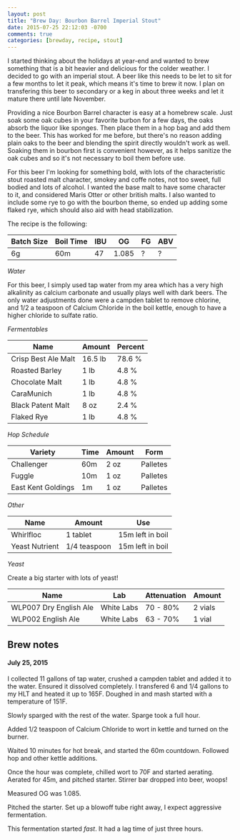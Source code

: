 ```yaml
---
layout: post
title: "Brew Day: Bourbon Barrel Imperial Stout"
date: 2015-07-25 22:12:03 -0700
comments: true
categories: [brewday, recipe, stout]
---
```


I started thinking about the holidays at year-end and wanted to brew something
that is a bit heavier and delicious for the colder weather. I decided to go
with an imperial stout. A beer like this needs to be let to sit for a few
months to let it peak, which means it's time to brew it now. I plan on transfering
this beer to secondary or a keg in about three weeks and let it mature there until
late November.

<!--more-->

Providing a nice Bourbon Barrel character is easy at a homebrew scale. Just soak some
oak cubes in your favorite burbon for a few days, the oaks absorb the liquor like sponges.
Then place them in a hop bag and add them to the beer. This has worked for me
before, but there's no reason adding plain oaks to the beer and blending the
spirit directly wouldn't work as well. Soaking them in bourbon first is
convenient however, as it helps sanitize the oak cubes and so it's not
necessary to boil them before use.

For this beer I'm looking for something bold, with lots of the characteristic
stout roasted malt character, smokey and coffe notes, not too sweet, full
bodied and lots of alcohol. I wanted the base malt to have some character to
it, and considered Maris Otter or other british malts. I also wanted to include
some rye to go with the bourbon theme, so ended up adding some flaked rye, which
should also aid with head stabilization.

The recipe is the following:

| Batch Size | Boil Time | IBU   | OG    | FG    | ABV |
| ---------- | --------- | ----- | ----- | ----- | --- |
| 6g         | 60m       | 47    | 1.085 | ?     | ?   |

*Water*

For this beer, I simply used tap water from my area which has a very high
alkalinity as calcium carbonate and usually plays well with dark beers. The
only water adjustments done were a campden tablet to remove chlorine, and
1/2 a teaspoon of Calcium Chloride in the boil kettle, enough to have a higher
chloride to sulfate ratio.

*Fermentables*

| Name                  | Amount  | Percent     |
| --------------------- | ------  | ----------- |
| Crisp Best Ale Malt   | 16.5 lb | 78.6 %      |
| Roasted Barley        | 1 lb    | 4.8 %       |
| Chocolate Malt        | 1 lb    | 4.8 %       |
| CaraMunich            | 1 lb    | 4.8 %       |
| Black Patent Malt     | 8 oz    | 2.4 %       |
| Flaked Rye            | 1 lb    | 4.8 %       |

*Hop Schedule*

| Variety            | Time   | Amount | Form       |
| ------------------ | ------ | ------ | ---------- |
| Challenger         | 60m    | 2 oz   | Palletes   |
| Fuggle             | 10m    | 1 oz   | Palletes   |
| East Kent Goldings | 1m     | 1 oz   | Palletes   |

*Other*

| Name                                             | Amount       | Use              |
| ------------------------------------------------ | ------       | ---              |
| Whirlfloc                                        | 1 tablet     | 15m left in boil |
| Yeast Nutrient                                   | 1/4 teaspoon | 15m left in boil |

*Yeast*

Create a big starter with lots of yeast!

| Name                   | Lab         | Attenuation | Amount  |
| ---------------------- | ----------- | ----------  | ------- |
| WLP007 Dry English Ale | White Labs  | 70 - 80%    | 2 vials |
| WLP002 English Ale     | White Labs  | 63 - 70%    | 1 vial  |

## Brew notes

#### July 25, 2015

I collected 11 gallons of tap water, crushed a campden tablet and added it to the water. Ensured it dissolved completely. I transfered 6 and 1/4 gallons to my HLT and heated it up to 165F. Doughed in and mash started with a temperature of 151F.

Slowly sparged with the rest of the water. Sparge took a full hour.

Added 1/2 teaspoon of Calcium Chloride to wort in kettle and turned on the burner.

Waited 10 minutes for hot break, and started the 60m countdown. Followed hop and other kettle additions.

Once the hour was complete, chilled wort to 70F and started aerating. Aerated for 45m, and pitched starter. Stirrer bar dropped into beer, woops!

Measured OG was 1.085.

Pitched the starter. Set up a blowoff tube right away, I expect aggressive fermentation.

This fermentation started *fast*. It had a lag time of just three hours.
